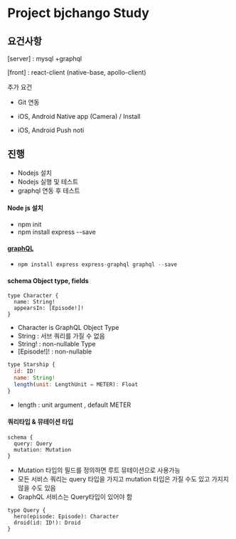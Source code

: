 

# Project bjchango Study



## 요건사항

[server] : mysql +graphql

[front] : react-client (native-base, apollo-client)

추가 요건

-  Git 연동

- iOS, Android Native app (Camera) / Install

- iOS, Android Push noti



## 진행

- Nodejs 설치
- Nodejs 실행 및 테스트 
- graphql 연동 후 테스트



#### Node js 설치

- npm init
- npm install express --save



#### [graphQL](https://graphql.org/learn/)

- ```javascript
  npm install express express-graphql graphql --save
  ```



#### schema Object type, fields

```
type Character {
  name: String!
  appearsIn: [Episode!]!
}
```

- Character is GraphQL Object Type
- String : 서브 쿼리를 가질 수 없음
- String! : non-nullable Type
- [Episode!]! : non-nullable 



```javascript
type Starship {
  id: ID!
  name: String!
  length(unit: LengthUnit = METER): Float
}
```

- length : unit argument , default METER



#### 쿼리타입 & 뮤테이션 타입

```
schema {
  query: Query
  mutation: Mutation
}
```

- Mutation 타입의 필드를 정의하면 루트 뮤테이션으로 사용가능
- 모든 서비스 쿼리는 query 타입을 가지고 mutation 타입은 가질 수도 있고 가지지 않을 수도 있음
- GraphQL 서비스는 Query타입이 있어야 함

```
type Query {
  hero(episode: Episode): Character
  droid(id: ID!): Droid
} 
```



